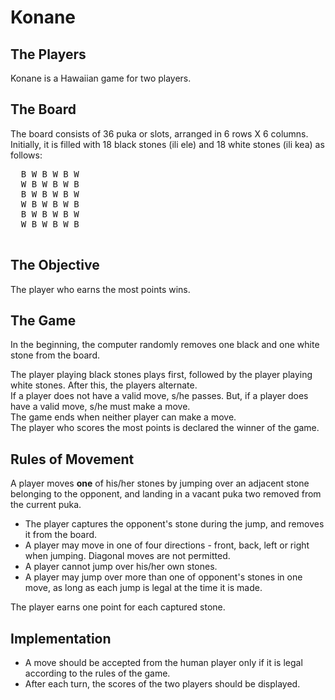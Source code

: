 <html>
<body>
<h1>Konane</h1>

<h2>The Players</h2>

Konane is a Hawaiian game for two players.
<!--
In our case, the two players will be the computer and the human user
of your program.
The computer must play to win.
  -->

<h2>The Board</h2>

The board consists of 36 puka or slots, arranged in 6 rows X 6 columns.
Initially, it is filled with 18 black stones (ili ele) and 18 white stones (ili kea)
as follows:
<pre>
  B W B W B W
  W B W B W B
  B W B W B W
  W B W B W B
  B W B W B W
  W B W B W B  
  </pre>

<h2>The Objective</h2>

The player who earns the most points wins.

<h2>The Game</h2>

In the beginning, the computer randomly removes one black and one white stone from 
the board.
<!--
It gives the human player the option of choosing the left or the right hand,
each hand bearing one of the two picked stones. The color of the stone 
in the hand picked by the human player will now be the human player's color.
-->
<p>
  The player playing black stones plays first, followed by the player playing white stones.
  After this, the players alternate.<br>
  If a player does not have a valid move, s/he passes.
  But, if a player does have a valid move, s/he must make a move.<br>
  The game ends when neither player can make a move.<br>
  The player who scores the most points is declared the winner
  of the game.

<h2>Rules of Movement</h2>

A player moves <b>one</b> of his/her stones by jumping over an adjacent stone 
belonging to the opponent, and landing in a vacant puka two removed from the current
puka. 
<ul>
<li> The player captures the opponent's stone during the jump, and removes
it from the board.
<li> A player may move in one of four directions - front, back, left or right
when jumping. Diagonal moves are not permitted.
<li> A player cannot jump over his/her own stones.
<li> A player may jump over more than one of opponent's stones in one move, as long
as each jump is legal at the time it is made.
</ul>
The player earns one point for each captured stone.

<h2> Implementation</h2>

<ul>
<!--
  <li> When it is the human player's turn, the human player should have the option to 
obtain a list of all the possible moves available to him/her.
-->

<li> 
A move should be accepted from the human player only if it is legal according to the 
rules of the game.
<li> 
After each turn, the scores of the two players should be displayed.
</ul>

<!--
<h2>Grading</h2>

The following are some of the features on which your program will be graded:
<ul>
  <li> Setting up the board, properly updating  and displaying it
  <li> Providing the human player the option to view available moves
  <li> Ensuring that the move entered by the human player is legal
  <li> Correctly updating the board and the scores after each move
</ul>
-->

</html>
